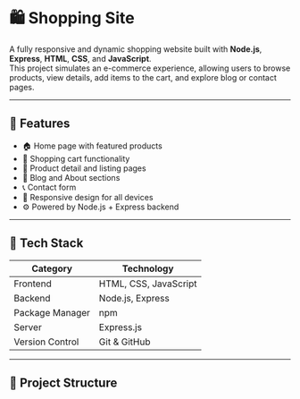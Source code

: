 # 🛍️ Shopping Site

A fully responsive and dynamic shopping website built with **Node.js**, **Express**, **HTML**, **CSS**, and **JavaScript**.  
This project simulates an e-commerce experience, allowing users to browse products, view details, add items to the cart, and explore blog or contact pages.

---

## 🚀 Features

- 🏠 Home page with featured products  
- 🛒 Shopping cart functionality  
- 🧾 Product detail and listing pages  
- 📖 Blog and About sections  
- 📞 Contact form  
- 🎨 Responsive design for all devices  
- ⚙️ Powered by Node.js + Express backend

---

## 🧩 Tech Stack

| Category | Technology |
|-----------|-------------|
| Frontend | HTML, CSS, JavaScript |
| Backend | Node.js, Express |
| Package Manager | npm |
| Server | Express.js |
| Version Control | Git & GitHub |

---

## 📂 Project Structure

